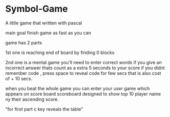 # Symbol-Game
A little game that written with pascal

main goal finish game as fast as you can

game has 2 parts

1st one is reaching end of board by finding 0 blocks 

2nd one is a mental game you'll need to enter correct words 
if you give an incorrect answer thats count as a extra 5 seconds to your score
if you didnt remember code , press space to reveal code for few secs that is also cost of + 10 secs.

when you beat the whole game you can enter your user game which appears on score board
scoreboard designed to show top 10 player name ny their ascending score.

"for first part c key reveals the table"
